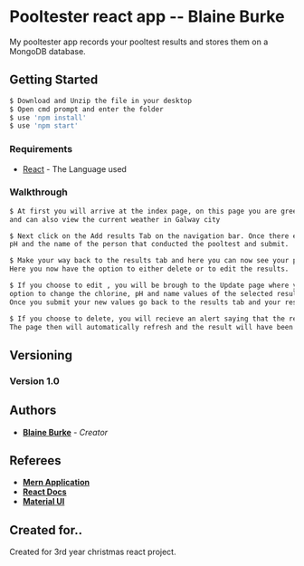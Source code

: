 # Pooltester react app -- Blaine Burke
My pooltester app records your pooltest results and stores them on a MongoDB database.

## Getting Started
```sh
$ Download and Unzip the file in your desktop
$ Open cmd prompt and enter the folder
$ use 'npm install'
$ use 'npm start'
```
### Requirements

* [React](https://reactjs.org/) - The Language used

### Walkthrough
```sh
$ At first you will arrive at the index page, on this page you are greeted to the app
and can also view the current weather in Galway city
```
```sh
$ Next click on the Add results Tab on the navigation bar. Once there enter the chlorine , 
pH and the name of the person that conducted the pooltest and submit.
```
```sh
$ Make your way back to the results tab and here you can now see your previously entered result.
Here you now have the option to either delete or to edit the results.
```
```sh
$ If you choose to edit , you will be brough to the Update page where you will have the 
option to change the chlorine, pH and name values of the selected result.
Once you submit your new values go back to the results tab and your results will have updated.
```
```sh
$ If you choose to delete, you will recieve an alert saying that the result has been deleted.
The page then will automatically refresh and the result will have been removed
```
## Versioning

### Version 1.0

## Authors

* **[Blaine Burke](https://github.com/BurkeBlaine1999)** - *Creator*

## Referees

* **[Mern Application](https://github.com/MERN-Application)**
* **[React Docs](https://reactjs.org/)**
* **[Material UI](https://material-ui.com/)**

## Created for..

Created for 3rd year christmas react project. 
